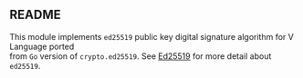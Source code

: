 README
-----

This module implements `ed25519` public key digital signature algorithm for V Language ported </br>
from `Go` version of `crypto.ed25519`. 
See [Ed25519](http://ed25519.cr.yp.to/) for more detail about `ed25519`.